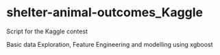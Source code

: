 # shelter-animal-outcomes_Kaggle
Script for the Kaggle contest

Basic data Exploration, Feature Engineering and modelling using xgboost


